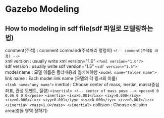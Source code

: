 Gazebo Modeling
===============
How to modeling in sdf file(sdf 파일로 모델링하는 법)
---------------------------------------------------
comment(주석) : comment command(주석처리 명령어)
            ``` <!-- comment(주석할 내용) --> ```  
xml version : usually write xml version="1.0"
            ``` <?xml version="1.0"?> ```    
sdf version : usually write sdf version="1.5"
            ``` <sdf version="1.5"> ```    
model name : 모델 이름은 폴더내용과 일치해야함 
            ``` <model name="folder name"> ```     
link name : Each model link name (모델의 각 링크의 이름)   
            ``` <link name="any name"> ``` 
inertial : Choose center of mass, inertial, mass(중심 좌표, 관성 모멘트, 질량)
            ```
            <inertial>
                <!-- center of mass pose -->
                <pose>0 0 0.06 0 0 0</pose>
                <inertia>
                    <ixx>0.001</ixx>
                    <ixy>0.000</ixy>
                    <ixz>0.000</ixz>
                    <iyy>0.001</iyy>
                    <iyz>0.000</iyz>
                    <izz>0.001</izz>
                </inertia>
                <mass>1.0</mass>
            </inertial>
            ```
collision : Choose collision area(충돌 영역 정하기)








